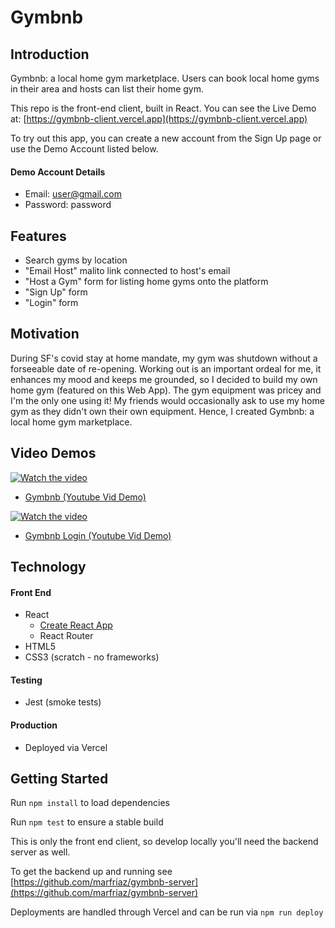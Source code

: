 # Gymbnb

## Introduction

Gymbnb: a local home gym marketplace. Users can book local home gyms in their area and hosts can list their home gym.

This repo is the front-end client, built in React. You can see the Live Demo at: [https://gymbnb-client.vercel.app](https://gymbnb-client.vercel.app)

To try out this app, you can create a new account from the Sign Up page or use the Demo Account listed below.

#### Demo Account Details

- Email: user@gmail.com
- Password: password

## Features

- Search gyms by location
- "Email Host" malito link connected to host's email
- "Host a Gym" form for listing home gyms onto the platform
- "Sign Up" form
- "Login" form

## Motivation

During SF's covid stay at home mandate, my gym was shutdown without a forseeable date of re-opening. Working out is an important ordeal for me, it enhances my mood and keeps me grounded, so I decided to build my own home gym (featured on this Web App). The gym equipment was pricey and I'm the only one using it! My friends would occasionally ask to use my home gym as they didn't own their own equipment. Hence, I created Gymbnb: a local home gym marketplace.

## Video Demos

[![Watch the video](https://i.imgur.com/NvdEQju.png)](https://www.youtube.com/watch?v=TUgLHtagTTQ&feature=youtu.be&ab_channel=MarcoFriaz)

- [Gymbnb (Youtube Vid Demo)](https://www.youtube.com/watch?v=TUgLHtagTTQ&feature=youtu.be&ab_channel=MarcoFriaz)

[![Watch the video](https://i.imgur.com/NvdEQju.png)](https://www.youtube.com/watch?v=vccD64fxJ2M&feature=youtu.be&ab_channel=MarcoFriaz)

- [Gymbnb Login (Youtube Vid Demo)](https://www.youtube.com/watch?v=vccD64fxJ2M&feature=youtu.be&ab_channel=MarcoFriaz)

## Technology

#### Front End

- React
  - [Create React App](https://github.com/facebook/create-react-app)
  - React Router
- HTML5
- CSS3 (scratch - no frameworks)

#### Testing

- Jest (smoke tests)

#### Production

- Deployed via Vercel

## Getting Started

Run `npm install` to load dependencies

Run `npm test` to ensure a stable build

This is only the front end client, so develop locally you'll need the backend server as well.

To get the backend up and running see [https://github.com/marfriaz/gymbnb-server](https://github.com/marfriaz/gymbnb-server)

Deployments are handled through Vercel and can be run via `npm run deploy`
